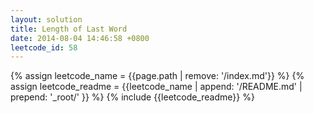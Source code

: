 ```yaml
---
layout: solution
title: Length of Last Word
date: 2014-08-04 14:46:58 +0800
leetcode_id: 58
---
```

{% assign leetcode_name = {{page.path | remove: '/index.md'}}  %}
{% assign leetcode_readme = {{leetcode_name | append: '/README.md' | prepend: '_root/' }}  %}
{% include {{leetcode_readme}} %}
